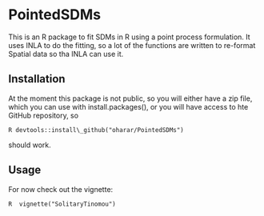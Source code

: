 
<!-- README.md is generated from README.Rmd. Please edit that file -->
PointedSDMs
===========

This is an R package to fit SDMs in R using a point process formulation. It uses INLA to do the fitting, so a lot of the functions are written to re-format Spatial data so tha INLA can use it.

Installation
------------

At the moment this package is not public, so you will either have a zip file, which you can use with install.packages(), or you will have access to hte GitHub repository, so

`R devtools::install\_github("oharar/PointedSDMs")`

should work.

Usage
-----

For now check out the vignette:

`R  vignette("SolitaryTinomou")`
